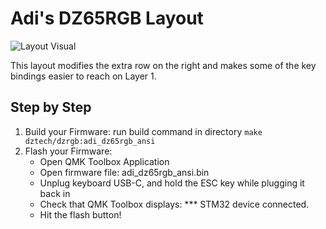# Adi's DZ65RGB Layout
![Layout Visual](https://i.imgur.com/xuFkvVI.png)

This layout modifies the extra row on the right and makes some of the key bindings easier to reach on Layer 1.
## Step by Step
1. Build your Firmware: run build command in directory
```make dztech/dzrgb:adi_dz65rgb_ansi```
2. Flash your Firmware:
    * Open QMK Toolbox Application
    * Open firmware file: adi_dz65rgb_ansi.bin
    * Unplug keyboard USB-C, and hold the ESC key while plugging it back in
    * Check that QMK Toolbox displays: *** STM32 device connected. 
    * Hit the flash button!
